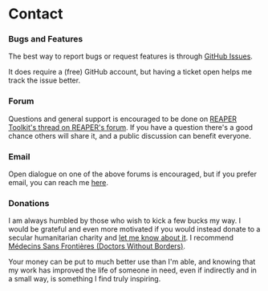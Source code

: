 # Contact

### Bugs and Features

The best way to report bugs or request features is through
[GitHub Issues](https://github.com/jtackaberry/rtk/issues).

It does require a (free) GitHub account, but having a ticket open helps me track the issue better.

### Forum

Questions and general support is encouraged to be done on [REAPER Toolkit's thread on
REAPER's forum](https://forum.cockos.com/showthread.php?t=255897).  If you have a
question there's a good chance others will share it, and a public discussion can
benefit everyone.


### Email

Open dialogue on one of the above forums is encouraged, but if you prefer email, you can reach me [here](mailto:tack@urandom.ca).


### Donations

I am always humbled by those who wish to kick a few bucks my way.  I would be grateful and even more motivated if you would instead donate to a secular humanitarian charity and [let me know about it](mailto:tack@urandom.ca?subject=I+made+a+donation+because+of+rtk).  I recommend [Médecins Sans Frontières (Doctors Without Borders)](https://www.msf.org/donate).

Your money can be put to much better use than I'm able, and knowing that my work has improved the life of someone in need, even if indirectly and in a small way, is something I find truly inspiring.